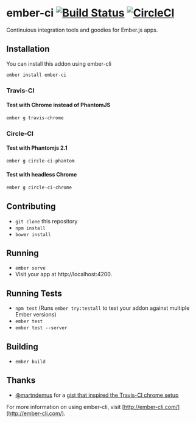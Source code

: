 # ember-ci [![Build Status](https://travis-ci.org/mike-north/ember-ci.svg?branch=master)](https://travis-ci.org/mike-north/ember-ci) [![CircleCI](https://circleci.com/gh/mike-north/ember-ci/tree/master.svg?style=svg)](https://circleci.com/gh/mike-north/ember-ci/tree/master)

Continuious integration tools and goodies for Ember.js apps.

## Installation

You can install this addon using ember-cli

```sh
ember install ember-ci
```

### Travis-CI

#### Test with Chrome instead of PhantomJS 
```sh
ember g travis-chrome
```

### Circle-CI

#### Test with Phantomjs 2.1
```sh
ember g circle-ci-phantom
```

#### Test with headless Chrome
```sh
ember g circle-ci-chrome
```

## Contributing

* `git clone` this repository
* `npm install`
* `bower install`

## Running

* `ember serve`
* Visit your app at http://localhost:4200.

## Running Tests

* `npm test` (Runs `ember try:testall` to test your addon against multiple Ember versions)
* `ember test`
* `ember test --server`

## Building

* `ember build`

## Thanks

* [@martndemus](https://github.com/martndemus) for a [gist that inspired the Travis-CI chrome setup](https://gist.github.com/martndemus/79fe2198c628c22b78f4)

For more information on using ember-cli, visit [http://ember-cli.com/](http://ember-cli.com/).

